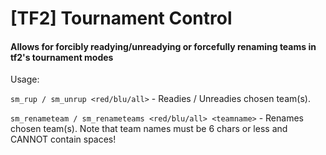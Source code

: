 # [TF2] Tournament Control

#### Allows for forcibly readying/unreadying or forcefully renaming teams in tf2's tournament modes

Usage:

`sm_rup / sm_unrup <red/blu/all>` - Readies / Unreadies chosen team(s).

`sm_renameteam / sm_renameteams <red/blu/all> <teamname>` - Renames chosen team(s). Note that team names must be 6 chars or less and CANNOT contain spaces!
